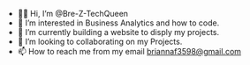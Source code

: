 - 👋🏾 Hi, I’m @Bre-Z-TechQueen
- 👀 I’m interested in Business Analytics and how to code. 
- 🌱 I’m currently building a website to disply my projects.
- 💞️ I’m looking to collaborating on my Projects.
- 📫 How to reach me from my email briannaf3598@gmail.com

<!---
Bre-Z-TechQueen/Bre-Z-TechQueen is a ✨ special ✨ repository because its `README.md` (this file) appears on your GitHub profile.
You can click the Preview link to take a look at your changes.
--->
